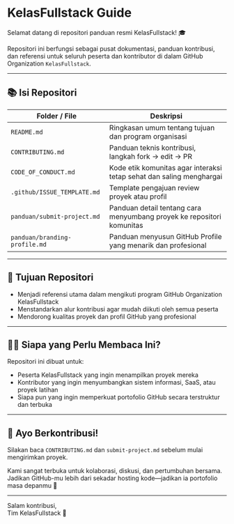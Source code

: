 # KelasFullstack Guide

Selamat datang di repositori panduan resmi KelasFullstack! 🎓

Repositori ini berfungsi sebagai pusat dokumentasi, panduan kontribusi, dan referensi untuk seluruh peserta dan kontributor di dalam GitHub Organization `KelasFullstack`.

---

## 📚 Isi Repositori

| Folder / File | Deskripsi |
|---------------|-----------|
| `README.md` | Ringkasan umum tentang tujuan dan program organisasi |
| `CONTRIBUTING.md` | Panduan teknis kontribusi, langkah fork → edit → PR |
| `CODE_OF_CONDUCT.md` | Kode etik komunitas agar interaksi tetap sehat dan saling menghargai |
| `.github/ISSUE_TEMPLATE.md` | Template pengajuan review proyek atau profil |
| `panduan/submit-project.md` | Panduan detail tentang cara menyumbang proyek ke repositori komunitas |
| `panduan/branding-profile.md` | Panduan menyusun GitHub Profile yang menarik dan profesional |

---

## 🎯 Tujuan Repositori

- Menjadi referensi utama dalam mengikuti program GitHub Organization KelasFullstack
- Menstandarkan alur kontribusi agar mudah diikuti oleh semua peserta
- Mendorong kualitas proyek dan profil GitHub yang profesional

---

## 🧑‍💻 Siapa yang Perlu Membaca Ini?

Repositori ini dibuat untuk:
- Peserta KelasFullstack yang ingin menampilkan proyek mereka
- Kontributor yang ingin menyumbangkan sistem informasi, SaaS, atau proyek latihan
- Siapa pun yang ingin memperkuat portofolio GitHub secara terstruktur dan terbuka

---

## 🚀 Ayo Berkontribusi!

Silakan baca `CONTRIBUTING.md` dan `submit-project.md` sebelum mulai mengirimkan proyek. 

Kami sangat terbuka untuk kolaborasi, diskusi, dan pertumbuhan bersama. Jadikan GitHub-mu lebih dari sekadar hosting kode—jadikan ia portofolio masa depanmu 💼

---

Salam kontribusi,  
Tim KelasFullstack 🚀
